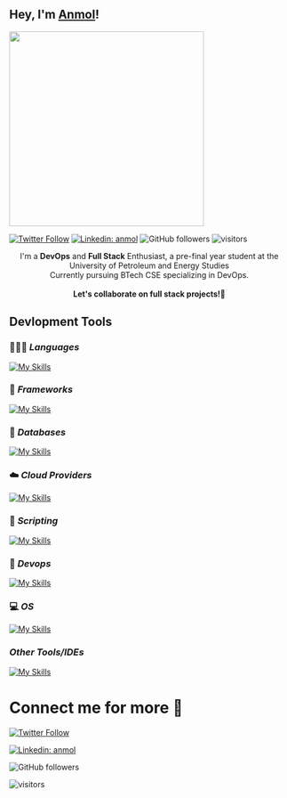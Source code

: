 ## Hey, I'm [Anmol](https://www.linkedin.com/in/anmol-ghai/)!

<p>
<a href="https://vaunt.dev/">
        <img src="https://api.vaunt.dev/v1/github/entities/anmol-gh/contributions?format=svg" width="350" />
    </a>
</p>

[![Twitter Follow](https://img.shields.io/twitter/follow/anmol_gh_?label=Follow)](https://twitter.com/intent/follow?screen_name=anmol_gh_)
[![Linkedin: anmol](https://img.shields.io/badge/-Follow-blue?style=flat-square&logo=Linkedin&logoColor=white&link=https://https://www.linkedin.com/in/anmol-ghai/)](https://www.linkedin.com/in/anmol-ghai/)
![GitHub followers](https://img.shields.io/github/followers/anmol-gh?label=Follow&style=social)
![visitors](https://visitor-badge.laobi.icu/badge?page_id=anmol-gh.anmol-gh)

<div align="center">
I'm a <b>DevOps</b> and <b>Full Stack</b> Enthusiast, a pre-final year student at the University of Petroleum and Energy Studies <br> Currently pursuing BTech CSE specializing in DevOps.
</div>

<br>

<div align="center">
 <b>Let's collaborate on full stack projects!🚀</b>
</div>

## **Devlopment Tools**

### 🧑🏻‍💻 _Languages_

[![My Skills](https://skillicons.dev/icons?i=py,js,ts,html,css,java&theme=dark)](https://skillicons.dev)

### 🔎 _Frameworks_

[![My Skills](https://skillicons.dev/icons?i=nodejs,express&theme=dark)](https://skillicons.dev)

### 🛅 _Databases_

[![My Skills](https://skillicons.dev/icons?i=mysql,mongodb,postgres,prisma&theme=dark)](https://skillicons.dev)

### ☁️ _Cloud Providers_

[![My Skills](https://skillicons.dev/icons?i=aws,netlify&theme=dark)](https://skillicons.dev)

### 📜 _Scripting_

[![My Skills](https://skillicons.dev/icons?i=bash,powershell&theme=dark)](https://skillicons.dev)

### 👀 _Devops_

[![My Skills](https://skillicons.dev/icons?i=docker,kubernetes,githubactions,jenkins,terraform,selenium&theme=dark)](https://skillicons.dev)

### 💻 _OS_

[![My Skills](https://skillicons.dev/icons?i=windows,ubuntu,linux&theme=dark)](https://skillicons.dev)

### _Other Tools/IDEs_

[![My Skills](https://skillicons.dev/icons?i=git,github,vscode,maven,postman,pnpm,npm&theme=dark)](https://skillicons.dev)

# Connect me for more 🛜

[![Twitter Follow](https://img.shields.io/twitter/follow/anmol_gh_?label=Follow)](https://twitter.com/intent/follow?screen_name=anmol_gh_)
<br>

[![Linkedin: anmol](https://img.shields.io/badge/-Follow-blue?style=flat-square&logo=Linkedin&logoColor=white&link=https://https://www.linkedin.com/in/anmol-ghai/)](https://www.linkedin.com/in/anmol-ghai/)
<br>

![GitHub followers](https://img.shields.io/github/followers/anmol-gh?label=Follow&style=social)

![visitors](https://komarev.com/ghpvc/?username=anmol-gh&label=Profile%20views&color=0e75b6&style=flat)
